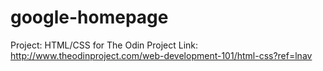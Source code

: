 # google-homepage
Project: HTML/CSS for The Odin Project
Link: http://www.theodinproject.com/web-development-101/html-css?ref=lnav
